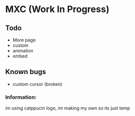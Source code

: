 # MXC (Work In Progress)


## Todo 
- More page
- custom
- animation 
- embed
## Known bugs
- custom cursor (broken)



### Information: 
im using catppucin logo, im making my own so its just temp 
